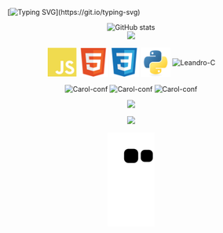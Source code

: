 [![Typing SVG](https://readme-typing-svg.herokuapp.com?font=Fira+Code&weight=700&size=46&duration=2986&pause=1000&color=5672F7&background=FF0C0C00&width=700&height=80&lines=Computer+Science+();Discipline!;Strenght!;Determination!)](https://git.io/typing-svg)

<div align="center">

![GitHub stats](https://github-readme-stats.vercel.app/api?username=leandroSJ&show_icons=true&text_bold&theme=gotham)<br>
<img height="195em" src= "https://github-readme-stats.vercel.app/api/top-langs/?username=leandroSJ&layout=compact&theme=gotham"/>




<p>
<div align="center">
  <img align="center" alt="Leandro-Js" height="60"  src="https://raw.githubusercontent.com/devicons/devicon/master/icons/javascript/javascript-plain.svg"target="_blank">
  <img align="center" alt="Leandro-HTML" height="60"  src="https://raw.githubusercontent.com/devicons/devicon/master/icons/html5/html5-original.svg"target="_blank">
  <img align="center" alt="Leandro-CSS" height="60" src="https://raw.githubusercontent.com/devicons/devicon/master/icons/css3/css3-original.svg"target="_blank">
  <img align="center" alt="CLeandro-Python" height="60"src="https://raw.githubusercontent.com/devicons/devicon/master/icons/python/python-original.svg"target="_blank">
  <img align="center" alt="Leandro-C" height="60"  src="https://cdn.jsdelivr.net/gh/devicons/devicon/icons/c/c-original.svg" />     
   
</div>

<p>
  </a>
  <div align="center">
  <img align="center" alt="Carol-conf" src="https://img.shields.io/badge/AMD-Ryzen_5_3600-ED1C24?style=for-the-badge&logo=amd&logoColor=white" height="30" target="_blank"/>  
   <img align="center" alt="Carol-conf" src="https://avatars.githubusercontent.com/u/4673648?s=200&v=4" height="40" target="_blank"/> 
 <img align="center" alt="Carol-conf" src="https://duckduckgo.com/i/15de88a3.png" height="40" target="_blank"/>  
   
<p>
<div align="center">  
  <a href="https://www.linkedin.com/in/leandro-de-jesus-7a82ab19a/" target="_blank"> <img src="https://img.shields.io/badge/LinkedIn-0077B5?style=for-the-badge&logo=linkedin&logoColor=white"/ height="30" >
    </p>    
  </a>           

  <div align="center">
<img src="https://cdn.dribbble.com/users/363821/screenshots/3329508/media/c6bcd3e0db9e5d03fa06c3aef5d5ef2f.gif" height="280em" target="_blank"/>
</div>

<div align="center">
  
  ![Snake animation](https://github.com/leandroSJ/leandroSJ/blob/output/github-contribution-grid-snake.svg)  
  
</div>
